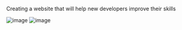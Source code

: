 Creating a website that will help new developers improve their skills

![image](https://user-images.githubusercontent.com/78680789/213792605-13f7311c-15a0-4271-9111-9a88fe163073.png)
![image](https://user-images.githubusercontent.com/78680789/213851613-170f35ce-90bb-457b-b92e-b7845b11a2ac.png)
